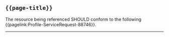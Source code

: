 ## <code>{{page-title}}</code>

The resource being referenced SHOULD conform to the following {{pagelink:Profile-ServiceRequest-88746}}.

---